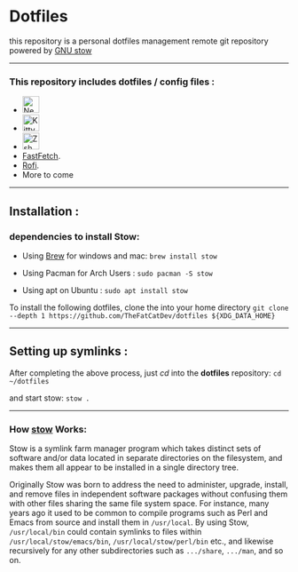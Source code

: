 # Dotfiles
this repository is a personal dotfiles management remote git repository powered by [GNU stow](https://github.com/aspiers/stow)

---

### This repository includes dotfiles / config files :
- <a href="https://github.com/neovim/neovim" ><img src="https://upload.wikimedia.org/wikipedia/commons/4/4f/Neovim-logo.svg" alt="Neovim" height="30" ></a>
- <a href="https://github.com/kovidgoyal/kitty"><img src = "https://upload.wikimedia.org/wikipedia/commons/2/2f/Kitty%28Terminal-emulator%29.png" alt = "Kitty" height="30"></a>
- <a href = "https://www.zsh.org/"><img src="https://upload.wikimedia.org/wikipedia/commons/1/1f/Z_Shell_Logo_Color_Horizontal.svg" alt="Zsh" height="30"></a>
- [FastFetch](https://github.com/fastfetch-cli/fastfetch).
- [Rofi](https://github.com/davatorium/rofi).
- More to come

---

## Installation :

### dependencies to install **Stow**:

- Using [Brew](https://brew.sh/) for windows and mac:
```brew install stow```

- Using Pacman for Arch Users :
```sudo pacman -S stow```

- Using apt on Ubuntu :
```sudo apt install stow```


To install the following dotfiles, clone the into your home directory
```git clone --depth 1 https://github.com/TheFatCatDev/dotfiles ${XDG_DATA_HOME}```

---

## Setting up symlinks :
After completing the above process, just *cd* into the **dotfiles** repository:
```cd ~/dotfiles```

and start stow:
```stow .```

---

### How [stow](https://github.com/aspiers/stow) Works:
Stow is a symlink farm manager program which takes distinct sets of software and/or data located in separate directories on the filesystem, and makes them all appear to be installed in a single directory tree.

Originally Stow was born to address the need to administer, upgrade, install, and remove files in independent software packages without confusing them with other files sharing the same file system space. For instance, many years ago it used to be common to compile programs such as Perl and Emacs from source and install them in `/usr/local`. By using Stow, `/usr/local/bin` could contain symlinks to files within `/usr/local/stow/emacs/bin`, `/usr/local/stow/perl/bin` etc., and likewise recursively for any other subdirectories such as `.../share`, `.../man`, and so on.
